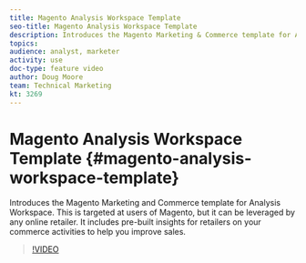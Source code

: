 ```yaml
---
title: Magento Analysis Workspace Template
seo-title: Magento Analysis Workspace Template 
description: Introduces the Magento Marketing & Commerce template for Analysis Workspace.
topics: 
audience: analyst, marketer
activity: use
doc-type: feature video
author: Doug Moore
team: Technical Marketing
kt: 3269
---
```


# Magento Analysis Workspace Template {#magento-analysis-workspace-template}

Introduces the Magento Marketing and Commerce template for Analysis Workspace. This is targeted at users of Magento, but it can be leveraged by any online retailer. It includes pre-built insights for retailers on your commerce activities to help you improve sales.

>[!VIDEO](https://video.tv.adobe.com/v/28164/?quality=12)
